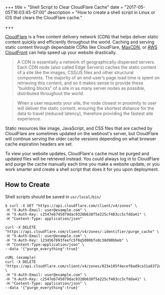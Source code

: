 +++
title = "Shell Script to Clear CloudFlare Cache"
date = "2017-05-05T16:03:45-07:00"
description = "How to create a shell script in Linux or iOS that clears the CloudFlare cache."

+++

[CloudFlare](https://cloudflare.com) is a free content delivery network (CDN) that helps deliver static content quickly and efficiently throughout the world. Caching and serving static content through dependable CDNs like CloudFlare, [MaxCDN](https://maxcdn.com), or [AWS CloudFront](https://aws.amazon.com/cloudfront/) can help speed up your website drastically.

>A CDN is essentially a network of geographically dispersed servers. Each CDN node (also called Edge Servers) caches the static content of a site like the images, CSS/JS files and other structural components. The majority of an end-user’s page load time is spent on retrieving this content, and so it makes sense to provide these “building blocks” of a site in as many server nodes as possible, distributed throughout the world.

>When a user requests your site, the node closest in proximity to user will deliver the static content, ensuring the shortest distance for the data to travel (reduced latency), therefore providing the fastest site experience.

Static resources like image, JavaScript, and CSS files that are cached by CloudFlare are sometimes updated on the webhost's server, but CloudFlare will continue serving the older cache versions depending on what browser cache expiration headers are set.

To view your website updates, CloudFlare's cache must be purged and updated files will be retrieved instead. You could always log in to CloudFlare and purge the cache manually each time you make a website update, or you work smarter and create a shell script that does it for you upon deployment.

## How to Create

Shell scripts should be saved in `usr/local/bin/`

```console
$ curl -X GET "https://api.cloudflare.com/client/v4/zones" \
-H "X-Auth-Email: user@example.com" \
-H "X-Auth-Key: c2547eb745079dac9320b638f5e225cf483cc5cfdda41" \
-H "Content-Type: application/json"
```

```
curl -X DELETE "https://api.cloudflare.com/client/v4/zones/:identifier/purge_cache" \
-H "X-Auth-Email: user@example.com" \
-H "X-Auth-Key: 1234567893feefc5f0q5000bfo0c38d90bbeb" \
-H "Content-Type:application/json" \
--data '{"purge_everything":true}'
```

```
cURL (example)
curl -X DELETE "https://api.cloudflare.com/client/v4/zones/023e105f4ecef8ad9ca31a8372d0c353/purge_cache" \
-H "X-Auth-Email: user@example.com" \
-H "X-Auth-Key: c2547eb745079dac9320b638f5e225cf483cc5cfdda41" \
-H "Content-Type: application/json" \
--data '{"purge_everything":true}'
```
